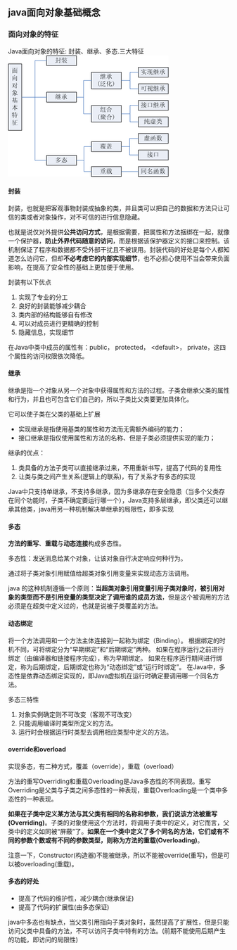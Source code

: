 ## java面向对象基础概念

### 面向对象的特征
Java面向对象的特征: 封装、继承、多态.三大特征
![](image/oop1.gif)

#### 封装
封装，也就是把客观事物封装成抽象的类，并且类可以把自己的数据和方法只让可信的类或者对象操作，对不可信的进行信息隐藏。

也就是说仅对外提供**公共访问方式**，是根据需要，把属性和方法捆绑在一起，就像一个保护器，**防止外界代码随意的访问**，而是根据该保护器定义的接口来控制。该机制保证了程序和数据都不受外部干扰且不被误用。封装代码的好处是每个人都知道怎么访问它，但却**不必考虑它的内部实现细节**，也不必担心使用不当会带来负面影响，在提高了安全性的基础上更加便于使用。

封装有以下优点

1. 实现了专业的分工
2. 良好的封装能够减少耦合
3. 类内部的结构能够自有修改
4. 可以对成员进行更精确的控制
5. 隐藏信息，实现细节

在Java中类中成员的属性有：public， protected， \<default\>， private，这四个属性的访问权限依次降低。

#### 继承
继承是指一个对象从另一个对象中获得属性和方法的过程。子类会继承父类的属性和行为，并且也可包含它们自己的，所以子类比父类要更加具体化。

它可以使子类在父类的基础上扩展

 - 实现继承是指使用基类的属性和方法而无需额外编码的能力；
 - 接口继承是指仅使用属性和方法的名称、但是子类必须提供实现的能力；

继承的优点：

1. 类具备的方法子类可以直接继承过来，不用重新书写，提高了代码的复用性
2. 让类与类之间产生关系(逻辑上的联系)，有了关系才有多态的实现


Java中只支持单继承，不支持多继承，因为多继承存在安全隐患（当多个父类存在同个功能时，子类不确定要运行哪一个），Java支持多层继承，即父类还可以继承其他类，java用另一种机制解决单继承的局限性，即多实现

#### 多态
**方法的重写**、**重载**与**动态连接**构成多态性。

多态性：发送消息给某个对象，让该对象自行决定响应何种行为。

通过将子类对象引用赋值给超类对象引用变量来实现动态方法调用。

java 的这种机制遵循一个原则：**当超类对象引用变量引用子类对象时，被引用对象的类型而不是引用变量的类型决定了调用谁的成员方法**，但是这个被调用的方法必须是在超类中定义过的，也就是说被子类覆盖的方法。


#### 动态绑定

将一个方法调用和一个方法主体连接到一起称为绑定（Binding）。 
根据绑定的时机不同，可将绑定分为“早期绑定”和“后期绑定”两种。 
如果在程序运行之前进行绑定（由编译器和链接程序完成），称为早期绑定。 
如果在程序运行期间进行绑定，称为后期绑定，后期绑定也称为“动态绑定”或“运行时绑定”。 
在Java中，多态性是依靠动态绑定实现的，即Java虚拟机在运行时确定要调用哪一个同名方法。


多态三特性

1. 对象实例确定则不可改变（客观不可改变）
2. 只能调用编译时类型所定义的方法。
3. 运行时会根据运行时类型去调用相应类型中定义的方法。


#### override和overload
实现多态，有二种方式，覆盖（override），重载（overload）

方法的重写Overriding和重载Overloading是Java多态性的不同表现。重写Overriding是父类与子类之间多态性的一种表现，重载Overloading是一个类中多态性的一种表现。

**如果在子类中定义某方法与其父类有相同的名称和参数，我们说该方法被重写(Overriding)**。子类的对象使用这个方法时，将调用子类中的定义，对它而言，父类中的定义如同被“屏蔽”了。**如果在一个类中定义了多个同名的方法，它们或有不同的参数个数或有不同的参数类型，则称为方法的重载(Overloading)**。


注意一下，Constructor(构造器)不能被继承，所以不能被override(重写)，但是可以被overloading(重载)。


#### 多态的好处
 - 提高了代码的维护性，减少耦合(继承保证)
 - 提高了代码的扩展性(由多态保证)

java中多态也有缺点，当父类引用指向子类对象时，虽然提高了扩展性，但是只能访问父类中具备的方法，不可以访问子类中特有的方法。(前期不能使用后期产生的功能，即访问的局限性) 
